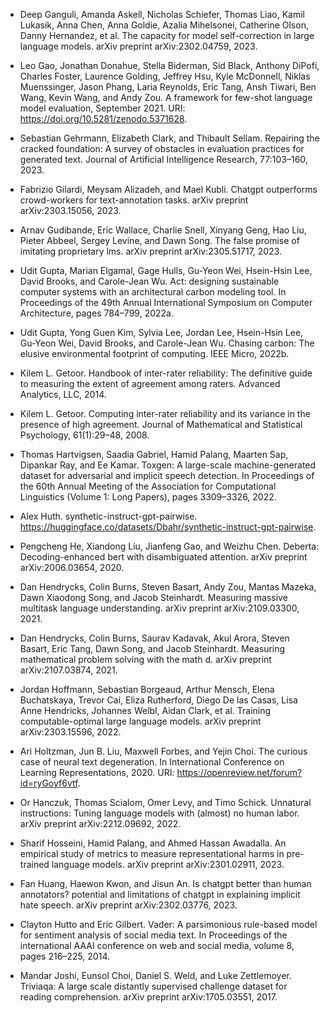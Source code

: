 
- Deep Ganguli, Amanda Askell, Nicholas Schiefer, Thomas Liao, Kamil Lukasik, Anna Chen, Anna Goldie, Azalia Mihelsonei, Catherine Olson, Danny Hernandez, et al. The capacity for model self-correction in large language models. arXiv preprint arXiv:2302.04759, 2023.

- Leo Gao, Jonathan Donahue, Stella Biderman, Sid Black, Anthony DiPofi, Charles Foster, Laurence Golding, Jeffrey Hsu, Kyle McDonnell, Niklas Muenssinger, Jason Phang, Laria Reynolds, Eric Tang, Ansh Tiwari, Ben Wang, Kevin Wang, and Andy Zou. A framework for few-shot language model evaluation, September 2021. URI: https://doi.org/10.5281/zenodo.5371628.

- Sebastian Gehrmann, Elizabeth Clark, and Thibault Sellam. Repairing the cracked foundation: A survey of obstacles in evaluation practices for generated text. Journal of Artificial Intelligence Research, 77:103–160, 2023. 

- Fabrizio Gilardi, Meysam Alizadeh, and Mael Kubli. Chatgpt outperforms crowd-workers for text-annotation tasks. arXiv preprint arXiv:2303.15056, 2023.

- Arnav Gudibande, Eric Wallace, Charlie Snell, Xinyang Geng, Hao Liu, Pieter Abbeel, Sergey Levine, and Dawn Song. The false promise of imitating proprietary lms. arXiv preprint arXiv:2305.51717, 2023.

- Udit Gupta, Marian Elgamal, Gage Hulls, Gu-Yeon Wei, Hsein-Hsin Lee, David Brooks, and Carole-Jean Wu. Act: designing sustainable computer systems with an architectural carbon modeling tool. In Proceedings of the 49th Annual International Symposium on Computer Architecture, pages 784–799, 2022a.

- Udit Gupta, Yong Guen Kim, Sylvia Lee, Jordan Lee, Hsein-Hsin Lee, Gu-Yeon Wei, David Brooks, and Carole-Jean Wu. Chasing carbon: The elusive environmental footprint of computing. IEEE Micro, 2022b.

- Kilem L. Getoor. Handbook of inter-rater reliability: The definitive guide to measuring the extent of agreement among raters. Advanced Analytics, LLC, 2014.

- Kilem L. Getoor. Computing inter-rater reliability and its variance in the presence of high agreement. Journal of Mathematical and Statistical Psychology, 61(1):29–48, 2008.

- Thomas Hartvigsen, Saadia Gabriel, Hamid Palang, Maarten Sap, Dipankar Ray, and Ee Kamar. Toxgen: A large-scale machine-generated dataset for adversarial and implicit speech detection. In Proceedings of the 60th Annual Meeting of the Association for Computational Linguistics (Volume 1: Long Papers), pages 3309–3326, 2022.

- Alex Huth. synthetic-instruct-gpt-pairwise. https://huggingface.co/datasets/Dbahr/synthetic-instruct-gpt-pairwise.

- Pengcheng He, Xiandong Liu, Jianfeng Gao, and Weizhu Chen. Deberta: Decoding-enhanced bert with disambiguated attention. arXiv preprint arXiv:2006.03654, 2020.

- Dan Hendrycks, Colin Burns, Steven Basart, Andy Zou, Mantas Mazeka, Dawn Xiaodong Song, and Jacob Steinhardt. Measuring massive multitask language understanding. arXiv preprint arXiv:2109.03300, 2021.

- Dan Hendrycks, Colin Burns, Saurav Kadavak, Akul Arora, Steven Basart, Eric Tang, Dawn Song, and Jacob Steinhardt. Measuring mathematical problem solving with the math d. arXiv preprint arXiv:2107.03874, 2021.

- Jordan Hoffmann, Sebastian Borgeaud, Arthur Mensch, Elena Buchatskaya, Trevor Cai, Eliza Rutherford, Diego De las Casas, Lisa Anne Hendricks, Johannes Welbl, Aidan Clark, et al. Training computable-optimal large language models. arXiv preprint arXiv:2303.15596, 2022.

- Ari Holtzman, Jun B. Liu, Maxwell Forbes, and Yejin Choi. The curious case of neural text degeneration. In International Conference on Learning Representations, 2020. URI: https://openreview.net/forum?id=ryGoyf6vtf.

- Or Hanczuk, Thomas Scialom, Omer Levy, and Timo Schick. Unnatural instructions: Tuning language models with (almost) no human labor. arXiv preprint arXiv:2212.09692, 2022.

- Sharif Hosseini, Hamid Palang, and Ahmed Hassan Awadalla. An empirical study of metrics to measure representational harms in pre-trained language models. arXiv preprint arXiv:2301.02911, 2023.

- Fan Huang, Haewon Kwon, and Jisun An. Is chatgpt better than human annotators? potential and limitations of chatgpt in explaining implicit hate speech. arXiv preprint arXiv:2302.03776, 2023.

- Clayton Hutto and Eric Gilbert. Vader: A parsimonious rule-based model for sentiment analysis of social media text. In Proceedings of the international AAAI conference on web and social media, volume 8, pages 216–225, 2014.

- Mandar Joshi, Eunsol Choi, Daniel S. Weld, and Luke Zettlemoyer. Triviaqa: A large scale distantly supervised challenge dataset for reading comprehension. arXiv preprint arXiv:1705.03551, 2017.
